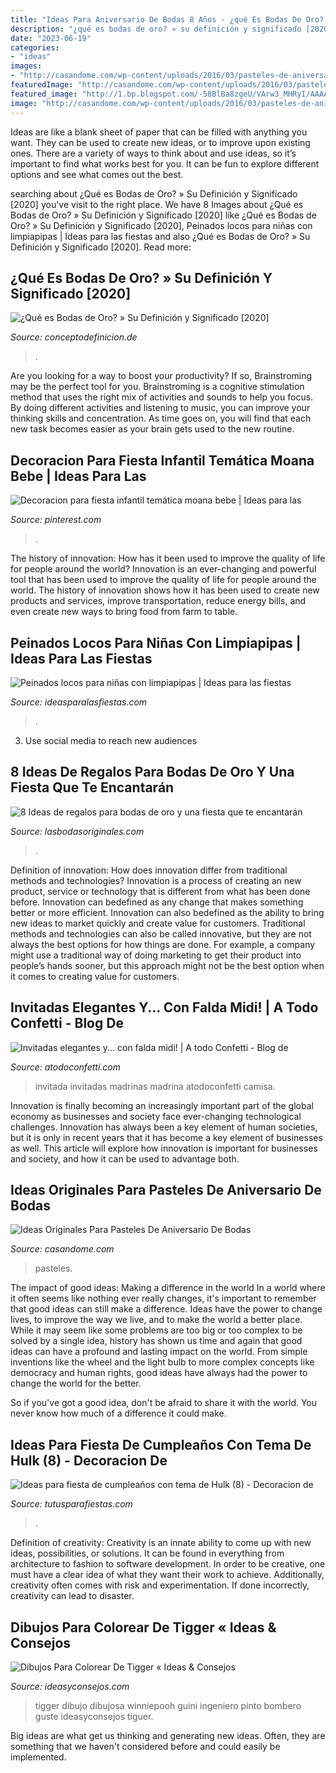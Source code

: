 ```yaml
---
title: "Ideas Para Aniversario De Bodas 8 Años - ¿qué Es Bodas De Oro? » Su Definición Y Significado [2020]"
description: "¿qué es bodas de oro? » su definición y significado [2020]"
date: "2023-06-19"
categories:
- "ideas"
images:
- "http://casandome.com/wp-content/uploads/2016/03/pasteles-de-aniversario-de-bodas-3.jpg"
featuredImage: "http://casandome.com/wp-content/uploads/2016/03/pasteles-de-aniversario-de-bodas-3.jpg"
featured_image: "http://1.bp.blogspot.com/-58BlBa8zgeU/VArw3_MHRyI/AAAAAAAAjqc/V5fVWs-V1mo/s1600/falda%2Bmidi%2Bskirt%2Binvitada%2Bboda%2Bblog%2Batodoconfetti.jpg"
image: "http://casandome.com/wp-content/uploads/2016/03/pasteles-de-aniversario-de-bodas-3.jpg"
---
```



Ideas are like a blank sheet of paper that can be filled with anything you want. They can be used to create new ideas, or to improve upon existing ones. There are a variety of ways to think about and use ideas, so it’s important to find what works best for you. It can be fun to explore different options and see what comes out the best.

	

		
searching about ¿Qué es Bodas de Oro? » Su Definición y Significado [2020] you've visit to the right place. We have 8 Images about ¿Qué es Bodas de Oro? » Su Definición y Significado [2020] like ¿Qué es Bodas de Oro? » Su Definición y Significado [2020], Peinados locos para niñas con limpiapipas | Ideas para las fiestas and also ¿Qué es Bodas de Oro? » Su Definición y Significado [2020]. Read more:
		
    
## ¿Qué Es Bodas De Oro? » Su Definición Y Significado [2020]

<img loading=lazy src="http://conceptodefinicion.de/wp-content/uploads/2018/05/Bodas_de_Oro.jpg" onerror="this.onerror=null;this.src='https://tse4.mm.bing.net/th?id=OIP.jNE09-6zVf4B2khpPnc5TAHaEJ&amp;pid=15.1';" alt="¿Qué es Bodas de Oro? » Su Definición y Significado [2020]">

_Source: conceptodefinicion.de_

>. 

	

Are you looking for a way to boost your productivity? If so, Brainstroming may be the perfect tool for you. Brainstroming is a cognitive stimulation method that uses the right mix of activities and sounds to help you focus. By doing different activities and listening to music, you can improve your thinking skills and concentration. As time goes on, you will find that each new task becomes easier as your brain gets used to the new routine.

    
## Decoracion Para Fiesta Infantil Temática Moana Bebe | Ideas Para Las

<img loading=lazy src="https://i.pinimg.com/736x/e1/3d/3a/e13d3a8253cbbc97255e77482f3cbbaf.jpg" onerror="this.onerror=null;this.src='https://tse4.mm.bing.net/th?id=OIP.skN6dMzJOk4gcK8KQFVBOQHaHa&amp;pid=15.1';" alt="Decoracion para fiesta infantil temática moana bebe | Ideas para las">

_Source: pinterest.com_

>. 

	

The history of innovation: How has it been used to improve the quality of life for people around the world?
Innovation is an ever-changing and powerful tool that has been used to improve the quality of life for people around the world. The history of innovation shows how it has been used to create new products and services, improve transportation, reduce energy bills, and even create new ways to bring food from farm to table.

    
## Peinados Locos Para Niñas Con Limpiapipas | Ideas Para Las Fiestas

<img loading=lazy src="https://ideasparalasfiestas.com/wp-content/uploads/2019/04/Peinados-locos-para-ninas-con-limpiapipas-225x300.jpg" onerror="this.onerror=null;this.src='https://tse1.mm.bing.net/th?id=OIP.dc37oavDsju_XPXuBQb6nwAAAA&amp;pid=15.1';" alt="Peinados locos para niñas con limpiapipas | Ideas para las fiestas">

_Source: ideasparalasfiestas.com_

>. 

	

3. Use social media to reach new audiences

    
## 8 Ideas De Regalos Para Bodas De Oro Y Una Fiesta Que Te Encantarán

<img loading=lazy src="https://lasbodasoriginales.com/wp-content/uploads/2018/10/Regalos-para-bodas-de-oro.jpg" onerror="this.onerror=null;this.src='https://tse4.mm.bing.net/th?id=OIP.-m7YYY5iHw9CETRAgiDU4QHaJ_&amp;pid=15.1';" alt="8 Ideas de regalos para bodas de oro y una fiesta que te encantarán">

_Source: lasbodasoriginales.com_

>. 

	

Definition of innovation: How does innovation differ from traditional methods and technologies?
Innovation is a process of creating an new product, service or technology that is different from what has been done before. Innovation can bedefined as any change that makes something better or more efficient. Innovation can also bedefined as the ability to bring new ideas to market quickly and create value for customers. 
Traditional methods and technologies can also be called innovative, but they are not always the best options for how things are done. For example, a company might use a traditional way of doing marketing to get their product into people’s hands sooner, but this approach might not be the best option when it comes to creating value for customers.

    
## Invitadas Elegantes Y... Con Falda Midi! | A Todo Confetti - Blog De

<img loading=lazy src="http://1.bp.blogspot.com/-58BlBa8zgeU/VArw3_MHRyI/AAAAAAAAjqc/V5fVWs-V1mo/s1600/falda%2Bmidi%2Bskirt%2Binvitada%2Bboda%2Bblog%2Batodoconfetti.jpg" onerror="this.onerror=null;this.src='https://tse1.mm.bing.net/th?id=OIP.dy1OMomHNgit65e4LmULegHaLE&amp;pid=15.1';" alt="Invitadas elegantes y... con falda midi! | A todo Confetti - Blog de">

_Source: atodoconfetti.com_

>invitada invitadas madrinas madrina atodoconfetti camisa. 

	

Innovation is finally becoming an increasingly important part of the global economy as businesses and society face ever-changing technological challenges. Innovation has always been a key element of human societies, but it is only in recent years that it has become a key element of businesses as well. This article will explore how innovation is important for businesses and society, and how it can be used to advantage both.

    
## Ideas Originales Para Pasteles De Aniversario De Bodas

<img loading=lazy src="http://casandome.com/wp-content/uploads/2016/03/pasteles-de-aniversario-de-bodas-3.jpg" onerror="this.onerror=null;this.src='https://tse1.mm.bing.net/th?id=OIP.JVGBOdEYYKQoWXWCicM5sgAAAA&amp;pid=15.1';" alt="Ideas Originales Para Pasteles De Aniversario De Bodas">

_Source: casandome.com_

>pasteles. 

	

The impact of good ideas: Making a difference in the world
In a world where it often seems like nothing ever really changes, it's important to remember that good ideas can still make a difference. Ideas have the power to change lives, to improve the way we live, and to make the world a better place.
While it may seem like some problems are too big or too complex to be solved by a single idea, history has shown us time and again that good ideas can have a profound and lasting impact on the world. From simple inventions like the wheel and the light bulb to more complex concepts like democracy and human rights, good ideas have always had the power to change the world for the better.

So if you've got a good idea, don't be afraid to share it with the world. You never know how much of a difference it could make.

    
## Ideas Para Fiesta De Cumpleaños Con Tema De Hulk (8) - Decoracion De

<img loading=lazy src="https://tutusparafiestas.com/wp-content/uploads/2017/02/Ideas-para-fiesta-de-cumpleaños-con-tema-de-Hulk-8.jpg" onerror="this.onerror=null;this.src='https://tse2.mm.bing.net/th?id=OIP.Wn4rRcJITMHdS7skJJuFiQDYEg&amp;pid=15.1';" alt="Ideas para fiesta de cumpleaños con tema de Hulk (8) - Decoracion de">

_Source: tutusparafiestas.com_

>. 

	

Definition of creativity:
Creativity is an innate ability to come up with new ideas, possibilities, or solutions. It can be found in everything from architecture to fashion to software development. In order to be creative, one must have a clear idea of what they want their work to achieve. Additionally, creativity often comes with risk and experimentation. If done incorrectly, creativity can lead to disaster.

    
## Dibujos Para Colorear De Tigger « Ideas &amp; Consejos

<img loading=lazy src="https://www.ideasyconsejos.com/wp-content/uploads/2013/01/tiguer-1.gif" onerror="this.onerror=null;this.src='https://tse1.mm.bing.net/th?id=OIP.vkqrcp1tMyTgWGITuKij5AAAAA&amp;pid=15.1';" alt="Dibujos Para Colorear De Tigger « Ideas &amp; Consejos">

_Source: ideasyconsejos.com_

>tigger dibujo dibujosa winniepooh guini ingeniero pinto bombero guste ideasyconsejos tiguer. 

	

Big ideas are what get us thinking and generating new ideas. Often, they are something that we haven't considered before and could easily be implemented.

